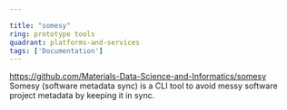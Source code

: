 ```yaml
---

title: "somesy"
ring: prototype tools
quadrant: platforms-and-services
tags: ['Documentation']
---
```

https://github.com/Materials-Data-Science-and-Informatics/somesy
Somesy (software metadata sync) is a CLI tool to avoid messy software project metadata by keeping it in sync.
